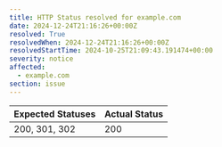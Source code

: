 ```yaml
---
title: HTTP Status resolved for example.com
date: 2024-12-24T21:16:26+00:00Z
resolved: True
resolvedWhen: 2024-12-24T21:16:26+00:00Z
resolvedStartTime: 2024-10-25T21:09:43.191474+00:00
severity: notice
affected:
  - example.com
section: issue
---
```


| Expected Statuses | Actual Status  |
|-------------------|----------------|
| 200, 301, 302 | 200 |
